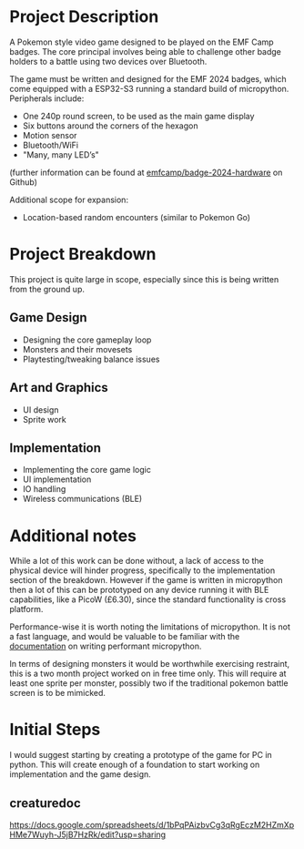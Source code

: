 # Project Description

A Pokemon style video game designed to be played on the EMF Camp badges. The core principal involves being able to challenge other badge holders to a battle using two devices over Bluetooth.

The game must be written and designed for the EMF 2024 badges, which come equipped with a ESP32-S3 running a standard build of micropython. Peripherals include:

- One 240p round screen, to be used as the main game display
- Six buttons around the corners of the hexagon
- Motion sensor
- Bluetooth/WiFi
- "Many, many LED’s"

(further information can be found at [emfcamp/badge-2024-hardware](https://github.com/emfcamp/badge-2024-hardware) on Github)


Additional scope for expansion:

- Location-based random encounters (similar to Pokemon Go)
# Project Breakdown

This project is quite large in scope, especially since this is being written from the ground up.

## Game Design
- Designing the core gameplay loop
- Monsters and their movesets
- Playtesting/tweaking balance issues

## Art and Graphics
- UI design
- Sprite work

## Implementation
- Implementing the core game logic
- UI implementation
- IO handling
- Wireless communications (BLE)

# Additional notes

While a lot of this work can be done without, a lack of access to the physical device will hinder progress, specifically to the implementation section of the breakdown. However if the game is written in micropython then a lot of this can be prototyped on any device running it with BLE capabilities, like a PicoW (£6.30), since the standard functionality is cross platform.

Performance-wise it is worth noting the limitations of micropython. It is not a fast language, and would be valuable to be familiar with the [documentation](https://docs.micropython.org/en/latest/reference/speed_python.html) on writing performant micropython.

In terms of designing monsters it would be worthwhile exercising restraint, this is a two month project worked on in free time only. This will require at least one sprite per monster, possibly two if the traditional pokemon battle screen is to be mimicked. 

# Initial Steps

I would suggest starting by creating a prototype of the game for PC in python. This will create enough of a foundation to start working on implementation and the game design.

## creaturedoc
https://docs.google.com/spreadsheets/d/1bPqPAizbvCg3qRgEczM2HZmXpHMe7Wuyh-J5jB7HzRk/edit?usp=sharing